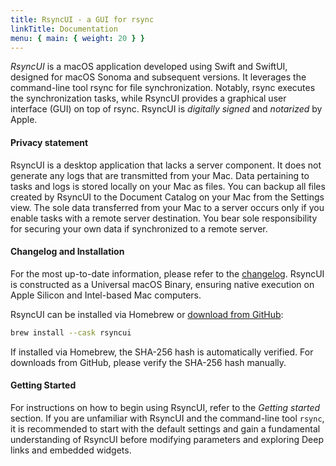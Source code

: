 ```yaml
---
title: RsyncUI - a GUI for rsync
linkTitle: Documentation
menu: { main: { weight: 20 } }
---
```


*RsyncUI* is a macOS application developed using Swift and SwiftUI, designed for macOS Sonoma and subsequent versions. It leverages the command-line tool rsync for file synchronization. Notably, rsync executes the synchronization tasks, while RsyncUI provides a graphical user interface (GUI) on top of rsync. RsyncUI is *digitally signed* and *notarized* by Apple.

#### Privacy statement

RsyncUI is a desktop application that lacks a server component. It does not generate any logs that are transmitted from your Mac. Data pertaining to tasks and logs is stored locally on your Mac as files. You can backup all files created by RsyncUI to the Document Catalog on your Mac from the Settings view. The sole data transferred from your Mac to a server occurs only if you enable tasks with a remote server destination. You bear sole responsibility for securing your own data if synchronized to a remote server.

#### Changelog and Installation

For the most up-to-date information, please refer to the [changelog](/blog/). RsyncUI is constructed as a Universal macOS Binary, ensuring native execution on Apple Silicon and Intel-based Mac computers.

RsyncUI can be installed via Homebrew or [download from GitHub](https://github.com/rsyncOSX/RsyncUI/releases):

```bash
brew install --cask rsyncui
```

If installed via Homebrew, the SHA-256 hash is automatically verified. For downloads from GitHub, please verify the SHA-256 hash manually.

#### Getting Started

For instructions on how to begin using RsyncUI, refer to the *Getting started* section. If you are unfamiliar with RsyncUI and the command-line tool `rsync`, it is recommended to start with the default settings and gain a fundamental understanding of RsyncUI before modifying parameters and exploring Deep links and embedded widgets.
